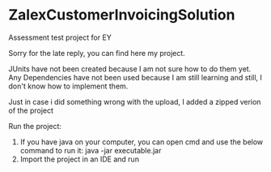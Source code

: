 # ZalexCustomerInvoicingSolution
Assessment test project for EY

Sorry for the late reply, you can find here my project.

JUnits have not been created because I am not sure how to do them yet.
Any Dependencies have not been used because I am still learning and still, I don't know how to implement them.

Just in case i did something wrong with the upload, I added a zipped verion of the project

Run the project:
1) If you have java on your computer, you can open cmd and use the below command to run it:
java -jar executable.jar
2) Import the project in an IDE and run
